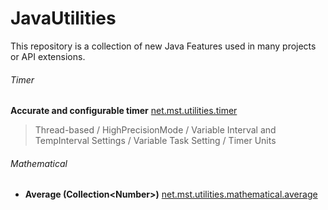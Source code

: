 # JavaUtilities
This repository is a collection of new Java Features used in many projects or API extensions.

###### Timer
**Accurate and configurable timer** [net.mst.utilities.timer](https://github.com/MstTeam/JavaUtilities/tree/master/src/net/mst/utilities/timer)
> Thread-based / HighPrecisionMode / Variable Interval and TempInterval Settings / Variable Task Setting / Timer Units

###### Mathematical
- **Average (Collection\<Number\>)** [net.mst.utilities.mathematical.average](https://github.com/MstTeam/JavaUtilities/tree/master/src/net/mst/utilities/mathematical)
